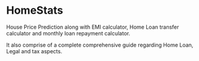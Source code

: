 # HomeStats
House Price Prediction along with EMI calculator, Home Loan transfer calculator and monthly loan repayment calculator.

It also comprise of a complete comprehensive guide regarding Home Loan, Legal and tax aspects.

